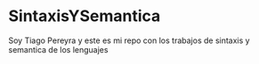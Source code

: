 # SintaxisYSemantica

Soy Tiago Pereyra y este es mi repo con los trabajos de sintaxis y semantica de los lenguajes
